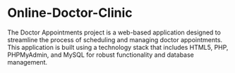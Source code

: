 # Online-Doctor-Clinic
The Doctor Appointments project is a web-based application designed to streamline the process of scheduling and managing doctor appointments. This application is built using a technology stack that includes HTML5, PHP, PHPMyAdmin, and MySQL for robust functionality and database management.
